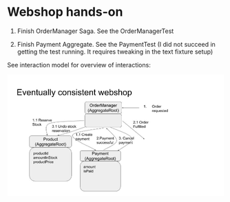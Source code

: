 # Webshop hands-on

1. Finish OrderManager Saga. See the OrderManagerTest

2. Finish Payment Aggregate. See the PaymentTest (I did not succeed in getting the test running. It requires tweaking in the text fixture setup)

See interaction model for overview of interactions:

![Interaction model](./eventually-consistent-webshop.jpg)   